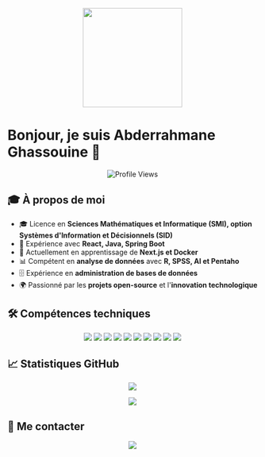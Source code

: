 <p align="center">
  <img src="https://media.giphy.com/media/26BRuo6sLetdllPAQ/giphy.gif" width="200"/>
</p>

# Bonjour, je suis Abderrahmane Ghassouine 👋

<p align="center">
  <img src="https://komarev.com/ghpvc/?username=ghassouine19&style=flat-square&color=blue" alt="Profile Views" />
</p>

## 🎓 À propos de moi

- 🎓 Licence en **Sciences Mathématiques et Informatique (SMI), option Systèmes d'Information et Décisionnels (SID)**  
- 💼 Expérience avec **React, Java, Spring Boot**  
- 🌱 Actuellement en apprentissage de **Next.js et Docker**  
- 📊 Compétent en **analyse de données** avec **R, SPSS, AI et Pentaho**  
- 🗄️ Expérience en **administration de bases de données**  
- 🌍 Passionné par les **projets open-source** et l'**innovation technologique**

## 🛠️ Compétences techniques

<p align="center">
  <img src="https://img.shields.io/badge/Java-ED8B00?style=for-the-badge&logo=java&logoColor=white" />
  <img src="https://img.shields.io/badge/SpringBoot-6DB33F?style=for-the-badge&logo=spring&logoColor=white" />
  <img src="https://img.shields.io/badge/React-20232A?style=for-the-badge&logo=react&logoColor=61DAFB" />
  <img src="https://img.shields.io/badge/Next.js-000000?style=for-the-badge&logo=next.js&logoColor=white" />
  <img src="https://img.shields.io/badge/Docker-2496ED?style=for-the-badge&logo=docker&logoColor=white" />
  <img src="https://img.shields.io/badge/R-276DC3?style=for-the-badge&logo=r&logoColor=white" />
  <img src="https://img.shields.io/badge/SPSS-1C4587?style=for-the-badge" />
  <img src="https://img.shields.io/badge/AI-FF6F61?style=for-the-badge" />
  <img src="https://img.shields.io/badge/Pentaho-0099FF?style=for-the-badge" />
  <img src="https://img.shields.io/badge/DB_Admin-6C6C6C?style=for-the-badge" />
</p>

## 📈 Statistiques GitHub

<p align="center">
  <img src="https://github-readme-stats.vercel.app/api?username=ghassouine19&show_icons=true&theme=radical&count_private=false" />
</p>

<p align="center">
  <img src="https://github-readme-stats.vercel.app/api/top-langs/?username=ghassouine19&layout=compact&theme=radical&langs_count=10" />
</p>

## 🔗 Me contacter

<p align="center">
  <a href="https://linkedin.com/in/abderrahmane-ghassouine-93942a242">
    <img src="https://img.shields.io/badge/LinkedIn-0A66C2?style=for-the-badge&logo=linkedin&logoColor=white"/>
  </a>
</p>
